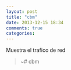 ```yaml
---
layout: post
title: "cbm"
date: 2013-12-15 18:34
comments: true
categories: 
---
```

Muestra el trafico de red

>~# cbm

